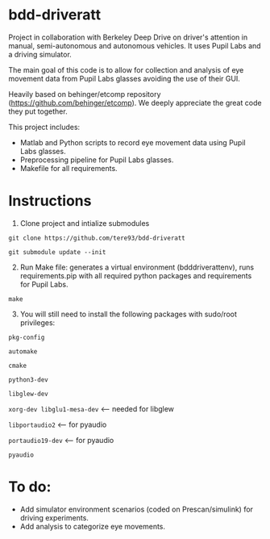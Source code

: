 # bdd-driveratt
Project in collaboration with Berkeley Deep Drive on driver's attention in manual, semi-autonomous and autonomous vehicles. It uses Pupil Labs and a driving simulator.

The main goal of this code is to allow for collection and analysis of eye movement data from Pupil Labs glasses avoiding the use of their GUI.

Heavily based on behinger/etcomp repository (https://github.com/behinger/etcomp). We deeply appreciate the great code they put together.

This project includes:
- Matlab and Python scripts to record eye movement data using Pupil Labs glasses.
- Preprocessing pipeline for Pupil Labs glasses.
- Makefile for all requirements.


# Instructions
1. Clone project and intialize submodules

`git clone https://github.com/tere93/bdd-driveratt`

`git submodule update --init`

2. Run Make file: generates a virtual environment (bdddriverattenv), runs requirements.pip with all required python packages and requirements for Pupil Labs.

`make
`

3. You will still need to install the following packages with sudo/root privileges:

`pkg-config
`

`automake`

`cmake`

`python3-dev
`

`libglew-dev
`

`xorg-dev libglu1-mesa-dev` <-- needed for libglew

`libportaudio2` <-- for pyaudio

`portaudio19-dev` <-- for pyaudio

`pyaudio`

# To do:
- Add simulator environment scenarios (coded on Prescan/simulink) for driving experiments.
- Add analysis to categorize eye movements.


